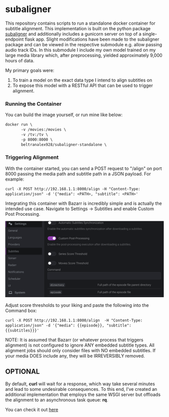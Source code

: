 # subaligner
This repository contains scripts to run a standalone docker container for subtitle alignment.
This implementation is built on the python package [subaligner](https://github.com/baxtree/subaligner) and additionally 
includes a gunicorn server on top of a single-endpoint flask app. Slight modifications have been made 
to the subaligner package and can be viewed in the respective submodule e.g. allow passing audio track IDs.
In this submodule I include my own model trained on my large media library which, after preprocessing, yielded 
approximately 9,000 hours of data. <br>

My primary goals were: 
<ol>
  <li> To train a model on the exact data type I intend to align subtitles on</li>
  <li>To expose this model with a RESTful API that can be used to trigger alignment.</li>
</ol>


### Running the Container
You can build the image yourself, or run mine like below:

```
docker run \
       -v /movies:/movies \
       -v /tv:/tv \
       -p 8000:8000 \
       beltranalex928/subaligner-standalone \
```

### Triggering Alignment
With the container started, you can send a POST request to "/align" on port 8000 passing the media path
and subtitle path in a JSON payload. For example:
```
curl -X POST http://192.168.1.1:8000/align -H "Content-Type: application/json" -d '{"media": <PATH>, "subtitle": <PATH>' 
```

Integrating this container with Bazarr is incredibly simple and is actually the intended use case.
Navigate to Settings -> Subtitles and enable Custom Post Processing. <br> 

![alt text](bazarr.png "Title")

Adjust score thresholds to your liking and paste the following into the Command box:
```
curl -X POST http://192.168.1.1:8000/align  -H "Content-Type: application/json" -d '{"media": {{episode}}, "subtitle": {{subtitles}}}' 
```
NOTE: It is assumed that Bazarr (or whatever process that triggers alignment) is not configured to ignore ANY embedded 
subtitle types. All alignment jobs should only consider files with NO embedded subtitles. If your media DOES include 
any, they will be IRREVERSIBLY removed.

## OPTIONAL
By default, <strong>curl</strong> will wait for a response, which way take several minutes and lead to some undesirable 
consequences. To this end, I've created an additional implementation that employs the same WSGI server but offloads 
the alignment to an asynchronous task queue: <strong>rq</strong>. <br>

You can check it out [here](https://github.com/albeltra/subaligner-wsgi)